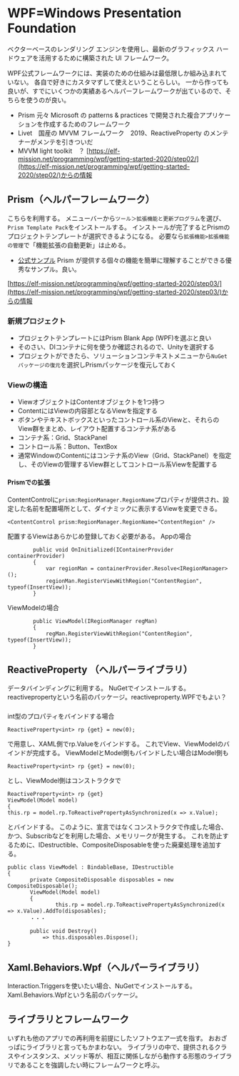 # WPF=Windows Presentation Foundation

ベクターベースのレンダリング エンジンを使用し、最新のグラフィックス ハードウェアを活用するために構築された UI フレームワーク。

WPF公式フレームワークには、実装のための仕組みは最低限しか組み込まれていない。
各自で好きにカスタマずして使えということらしい。
一から作っても良いが、すでにいくつかの実績あるヘルパーフレームワークが出ているので、そちらを使うのが良い。

* Prism 元々 Microsoft の patterns & practices で開発された複合アプリケーションを作成するためのフレームワーク
* Livet　国産の MVVM フレームワーク　2019、ReactiveProperty のメンテナーがメンテを引きついだ
* MVVM light toolkit　？
[https://elf-mission.net/programming/wpf/getting-started-2020/step02/](https://elf-mission.net/programming/wpf/getting-started-2020/step02/)からの情報

## Prism（ヘルパーフレームワーク）
こちらを利用する。
メニューバーから`ツール＞拡張機能と更新プログラム`を選び、`Prism Template Pack`をインストールする。
インストールが完了するとPrismのプロジェクトテンプレートが選択できるようになる。
必要なら`拡張機能>拡張機能の管理`で「機能拡張の自動更新」は止める。

* [公式サンプル](https://github.com/PrismLibrary/Prism-Samples-Wpf)
  Prism が提供する個々の機能を簡単に理解することができる優秀なサンプル。良い。

[https://elf-mission.net/programming/wpf/getting-started-2020/step03/](https://elf-mission.net/programming/wpf/getting-started-2020/step03/)からの情報

### 新規プロジェクト
* プロジェクトテンプレートにはPrism Blank App (WPF)を選ぶと良い
* そのさい、DIコンテナに何を使うか確認されるので、Unityを選択する
* プロジェクトができたら、ソリューションコンテキストメニューから`NuGetパッケージの復元`を選択しPrismパッケージを復元しておく

### Viewの構造

* ViewオブジェクトはContentオブジェクトを1つ持つ
* ContentにはViewの内容部となるViewを指定する
* ボタンやテキストボックスといったコントロール系のViewと、それらのView群をまとめ、レイアウト配置するコンテナ系がある
* コンテナ系：Grid、StackPanel
* コントロール系：Button、TextBox
* 通常WindowのContentにはコンテナ系のView（Grid、StackPanel）を指定し、そのViewの管理するView群としてコントロール系Viewを配置する

#### Prismでの拡張
ContentControlに`prism:RegionManager.RegionName`プロパティが提供され、設定した名前を配置場所として、ダイナミックに表示するViewを変更できる。
```
<ContentControl prism:RegionManager.RegionName="ContentRegion" />
```
配置するViewはあらかじめ登録しておく必要がある。
Appの場合
```
        public void OnInitialized(IContainerProvider containerProvider)
        {
            var regionMan = containerProvider.Resolve<IRegionManager>();
            regionMan.RegisterViewWithRegion("ContentRegion", typeof(InsertView));
        }
```
ViewModelの場合
```
        public ViewModel(IRegionManager regMan)
        {
            regMan.RegisterViewWithRegion("ContentRegion", typeof(InsertView));
        }
```

## ReactiveProperty （ヘルパーライブラリ）
データバインディングに利用する。
NuGetでインストールする。reactivepropertyという名前のパッケージ。reactiveproperty.WPFでもよい？

###
int型のプロパティをバインドする場合
```
ReactiveProperty<int> rp {get} = new(0);
```
で用意し、XAML側でrp.Valueをバインドする。
これでView、ViewModelのバインドが完成する。
ViewModelとModel側もバインドしたい場合はModel側も
```
ReactiveProperty<int> rp {get} = new(0);
```
とし、ViewModel側はコンストラクタで
```
ReactiveProperty<int> rp {get}
ViewModel(Model model)
{
this.rp = model.rp.ToReactivePropertyAsSynchronized(x => x.Value);
```
とバインドする。
このように、宣言ではなくコンストラクタで作成した場合、かつ、Subscribなどを利用した場合、メモリリークが発生する。
これを防止するために、IDestructible、CompositeDisposableを使った廃棄処理を追加する。
 ```
public class ViewModel : BindableBase, IDestructible
{
        private CompositeDisposable disposables = new CompositeDisposable();
        ViewModel(Model model)
        {
                this.rp = model.rp.ToReactivePropertyAsSynchronized(x => x.Value).AddTo(disposables);
        ・・・

        public void Destroy()
            => this.disposables.Dispose();
}
```


## Xaml.Behaviors.Wpf（ヘルパーライブラリ）
Interaction.Triggersを使いたい場合、NuGetでインストールする。Xaml.Behaviors.Wpfという名前のパッケージ。

## ライブラリとフレームワーク
いずれも他のアプリでの再利用を前提にしたソフトウエア一式を指す。
おおざっぱにライブラリと言ってもかまわない。
ライブラリの中で、提供されるクラスやインスタンス、メソッド等が、相互に関係しながら動作する形態のライブラリであることを強調したい時にフレームワークと呼ぶ。

